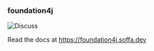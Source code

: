 ### foundation4j

![Discuss](https://img.shields.io/badge/release-0.16.3-green.svg?style=flat)

Read the docs at https://foundation4j.soffa.dev 
